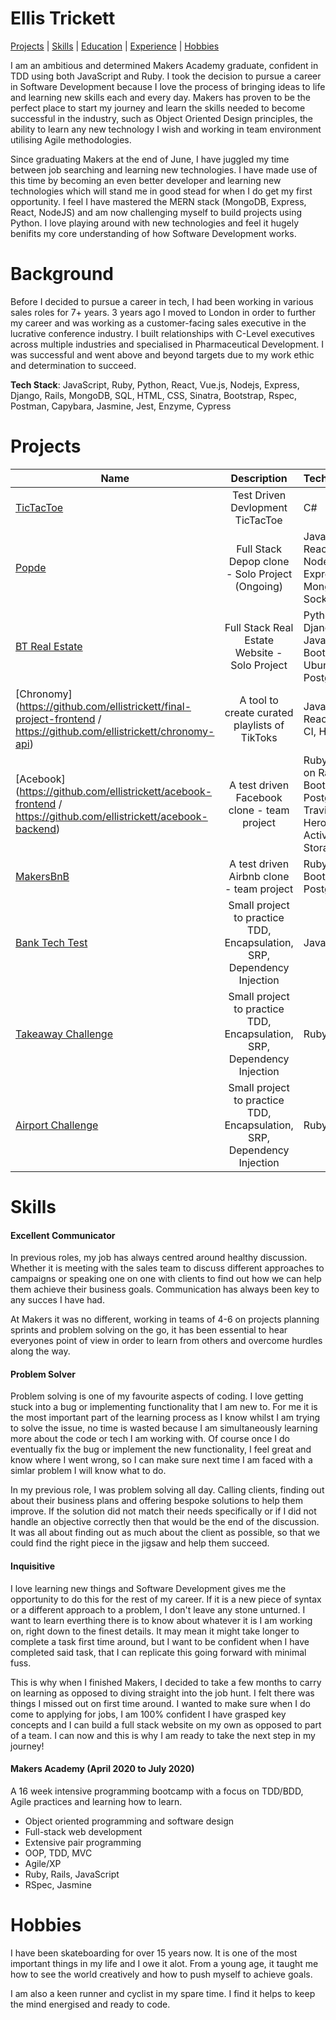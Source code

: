# Ellis Trickett

[Projects](#Projects) | [Skills](#Skills) | [Education](#Education) | [Experience](#Experience) | [Hobbies](#Hobbies) 

I am an ambitious and determined Makers Academy graduate, confident in TDD using both JavaScript and Ruby. I took the decision to pursue a career in Software Development because I love the process of bringing ideas to life and learning new skills each and every day. Makers has proven to be the perfect place to start my journey and learn the skills needed to become successful in the industry, such as Object Oriented Design principles, the ability to learn any new technology I wish and working in team environment utilising Agile methodologies.

Since graduating Makers at the end of June, I have juggled my time between job searching and learning new technologies. I have made use of this time by becoming an even better developer and learning new technologies which will stand me in good stead for when I do get my first opportunity. I feel I have mastered the MERN stack (MongoDB, Express, React, NodeJS) and am now challenging myself to build projects using Python. I love playing around with new technologies and feel it hugely benifits my core understanding of how Software Development works.

# Background

Before I decided to pursue a career in tech, I had been working in various sales roles for 7+ years. 3 years ago I moved to London in order to further my career and was working as a customer-facing sales executive in the lucrative conference industry. I built relationships with C-Level executives across multiple industries and specialised in Pharmaceutical Development. I was successful and went above and beyond targets due to my work ethic and determination to succeed.

**Tech Stack**: JavaScript, Ruby, Python, React, Vue.js, Nodejs, Express, Django, Rails, MongoDB, SQL, HTML, CSS, Sinatra, Bootstrap, Rspec, Postman, Capybara, Jasmine, Jest, Enzyme, Cypress


# Projects


| Name                       | Description                                                                   | Technologies                     |  Testing                           |
| -------------------------- |:-----------------------------------------------------------------------------:|:-------------------|-------------------|
| [TicTacToe](https://github.com/ellistrickett/TicTacToe)      | Test Driven Devlopment TicTacToe                | C#          |   XUnit    |
| [Popde](https://github.com/ellistrickett/popde)      | Full Stack Depop clone - Solo Project (Ongoing)                | JavaScript, React, Nodejs, Express, MongoDB, Socket.io          |   Postman    |
| [BT Real Estate](https://github.com/ellistrickett/btre_project)      | Full Stack Real Estate Website - Solo Project                | Python, Django, JavaScript,  Bootstrap, Ubuntu, PostgreSQL          |       |
[Chronomy](https://github.com/ellistrickett/final-project-frontend / https://github.com/ellistrickett/chronomy-api)            | A tool to create curated playlists of TikToks  | JavaScript, React, Travis CI, Heroku        | Cypress, Jest, Enzyme       | 
| [Acebook](https://github.com/ellistrickett/acebook-frontend / https://github.com/ellistrickett/acebook-backend)      | A test driven Facebook clone - team project                | Ruby, Ruby on Rails, Bootstrap, PostgreSQL, Travis CI, Heroku, Active Storage           | RSpec, Capybara      |
| [MakersBnB](https://github.com/ellistrickett/Makersbnb)       | A test driven Airbnb clone - team project                                         | Ruby, Sinatra, Bootstrap, PostgreSQL           | RSpec, Capybara                    |
| [Bank Tech Test](https://github.com/ellistrickett/bank-tech-test)            | Small project to practice TDD, Encapsulation, SRP, Dependency Injection  | Javascript         | Jest       |   
| [Takeaway Challenge](https://github.com/ellistrickett/takeaway-challenge)            | Small project to practice TDD, Encapsulation, SRP, Dependency Injection  | Ruby         | RSpec       | 
[Airport Challenge](https://github.com/ellistrickett/airport_challenge)            | Small project to practice TDD, Encapsulation, SRP, Dependency Injection  | Ruby         | RSpec       | 


# Skills

#### Excellent Communicator

In previous roles, my job has always centred around healthy discussion. Whether it is meeting with the sales team to discuss different approaches to campaigns or speaking one on one with clients to find out how we can help them achieve their business goals. Communication has always been key to any succes I have had. 

At Makers it was no different, working in teams of 4-6 on projects planning sprints and problem solving on the go, it has been essential to hear everyones point of view in order to learn from others and overcome hurdles along the way.

#### Problem Solver

Problem solving is one of my favourite aspects of coding. I love getting stuck into a bug or implementing functionality that I am new to. For me it is the most important part of the learning process as I know whilst I am trying to solve the issue, no time is wasted because I am simultaneously learning more about the code or tech I am working with. Of course once I do eventually fix the bug or implement the new functionality, I feel great and know where I went wrong, so I can make sure next time I am faced with a simlar problem I will know what to do.

In my previous role, I was problem solving all day. Calling clients, finding out about their business plans and offering bespoke solutions to help them improve. If the solution did not match their needs specifically or if I did not handle an objective correctly then that would be the end of the discussion. It was all about finding out as much about the client as possible, so that we could find the right piece in the jigsaw and help them succeed.

#### Inquisitive 

I love learning new things and Software Development gives me the opportunity to do this for the rest of my career. If it is a new piece of syntax or a different approach to a problem, I don't leave any stone unturned. I want to learn everthing there is to know about whatever it is I am working on, right down to the finest details. It may mean it might take longer to complete a task first time around, but I want to be confident when I have completed said task, that I can replicate this going forward with minimal fuss. 

This is why when I finished Makers, I decided to take a few months to carry on learning as opposed to diving straight into the job hunt. I felt there was things I missed out on first time around. I wanted to make sure when I do come to applying for jobs, I am 100% confident I have grasped key concepts and I can build a full stack website on my own as opposed to part of a team. I can now and this is why I am ready to take the next step in my journey!

#### Makers Academy (April 2020 to July 2020)

A 16 week intensive programming bootcamp with a focus on TDD/BDD, Agile practices and learning how to learn.
- Object oriented programming and software design
- Full-stack web development
- Extensive pair programming
- OOP, TDD, MVC
- Agile/XP
- Ruby, Rails, JavaScript
- RSpec, Jasmine

<!-- # Experience

**Terrapinn**, London, UK - *Account Execitve -(March 2019 - January 2020)*

**Worldwide Business Research(WBR)**, London, UK - *Delegate Sales Executive(October 2017 - December 2018)*

**Bluecrest Wellness**, UK - *New Business Advisor(August 2014 - July 2017)*

**Telecom Protection Service**, UK - *Sales Executive to Team Leader(January 2013 - August 2014)* 
 -->
# Hobbies

I have been skateboarding for over 15 years now. It is one of the most important things in my life and I owe it alot. From a young age, it taught me how to see the world creatively and how to push myself to achieve goals.

I am also a keen runner and cyclist in my spare time. I find it helps to keep the mind energised and ready to code.
